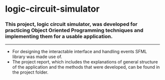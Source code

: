 # logic-circuit-simulator

### This project, logic circuit simulator, was developed for practicing Object Oriented Programming techniques and implementing them for a usable application.
---
- For designing the interactable interface and handling events SFML library was made use of.
- The project report, which includes the explanations of general structure of the application and the methods that were developed, can be found in the project folder.
